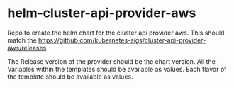 # helm-cluster-api-provider-aws
Repo to create the helm chart for the cluster api provider aws.
This should match the 
https://github.com/kubernetes-sigs/cluster-api-provider-aws/releases

The Release version of the provider should be the chart version.
All the Variables within the templates should be available as values.
Each flavor of the template should be available as values.
